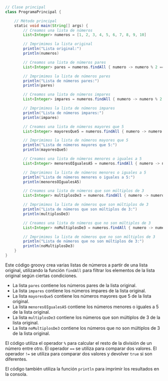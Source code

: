 ```groovy
// Clase principal
class ProgramaPrincipal {

    // Método principal
    static void main(String[] args) {
        // Creamos una lista de números
        List<Integer> numeros = [1, 2, 3, 4, 5, 6, 7, 8, 9, 10]

        // Imprimimos la lista original
        println("Lista original:")
        println(numeros)

        // Creamos una lista de números pares
        List<Integer> pares = numeros.findAll { numero -> numero % 2 == 0 }

        // Imprimimos la lista de números pares
        println("Lista de números pares:")
        println(pares)

        // Creamos una lista de números impares
        List<Integer> impares = numeros.findAll { numero -> numero % 2 != 0 }

        // Imprimimos la lista de números impares
        println("Lista de números impares:")
        println(impares)

        // Creamos una lista de números mayores que 5
        List<Integer> mayoresQue5 = numeros.findAll { numero -> numero > 5 }

        // Imprimimos la lista de números mayores que 5
        println("Lista de números mayores que 5:")
        println(mayoresQue5)

        // Creamos una lista de números menores o iguales a 5
        List<Integer> menoresOIgualesA5 = numeros.findAll { numero -> numero <= 5 }

        // Imprimimos la lista de números menores o iguales a 5
        println("Lista de números menores o iguales a 5:")
        println(menoresOIgualesA5)

        // Creamos una lista de números que son múltiplos de 3
        List<Integer> multiplosDe3 = numeros.findAll { numero -> numero % 3 == 0 }

        // Imprimimos la lista de números que son múltiplos de 3
        println("Lista de números que son múltiplos de 3:")
        println(multiplosDe3)

        // Creamos una lista de números que no son múltiplos de 3
        List<Integer> noMultiplosDe3 = numeros.findAll { numero -> numero % 3 != 0 }

        // Imprimimos la lista de números que no son múltiplos de 3
        println("Lista de números que no son múltiplos de 3:")
        println(noMultiplosDe3)
    }
}
```

Este código groovy crea varias listas de números a partir de una lista original, utilizando la función `findAll` para filtrar los elementos de la lista original según ciertas condiciones.

* La lista `pares` contiene los números pares de la lista original.
* La lista `impares` contiene los números impares de la lista original.
* La lista `mayoresQue5` contiene los números mayores que 5 de la lista original.
* La lista `menoresOIgualesA5` contiene los números menores o iguales a 5 de la lista original.
* La lista `multiplosDe3` contiene los números que son múltiplos de 3 de la lista original.
* La lista `noMultiplosDe3` contiene los números que no son múltiplos de 3 de la lista original.

El código utiliza el operador `%` para calcular el resto de la división de un número entre otro. El operador `==` se utiliza para comparar dos valores. El operador `!=` se utiliza para comparar dos valores y devolver `true` si son diferentes.

El código también utiliza la función `println` para imprimir los resultados en la consola.